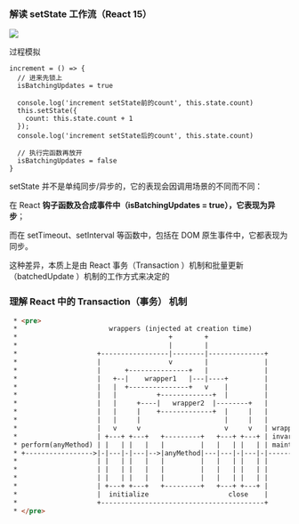 ### 解读 setState 工作流（React 15）

![](https://s0.lgstatic.com/i/image2/M01/04/81/Cip5yF_yswuAWzDfAAEc1lISh-Q211.png)

过程模拟

```react
increment = () => {
  // 进来先锁上
  isBatchingUpdates = true
  
  console.log('increment setState前的count', this.state.count)
  this.setState({
    count: this.state.count + 1
  });
  console.log('increment setState后的count', this.state.count)

  // 执行完函数再放开
  isBatchingUpdates = false
}
```

setState 并不是单纯同步/异步的，它的表现会因调用场景的不同而不同：

在 React **钩子函数及合成事件中（isBatchingUpdates = true），它表现为异步**；

而在 setTimeout、setInterval 等函数中，包括在 DOM 原生事件中，它都表现为同步。

这种差异，本质上是由 React 事务（Transaction ）机制和批量更新（batchedUpdate ）机制的工作方式来决定的

### 理解 React 中的 Transaction（事务） 机制

```html
 * <pre>
 *                       wrappers (injected at creation time)
 *                                      +        +
 *                                      |        |
 *                    +-----------------|--------|--------------+
 *                    |                 v        |              |
 *                    |      +---------------+   |              |
 *                    |   +--|    wrapper1   |---|----+         |
 *                    |   |  +---------------+   v    |         |
 *                    |   |          +-------------+  |         |
 *                    |   |     +----|   wrapper2  |--------+   |
 *                    |   |     |    +-------------+  |     |   |
 *                    |   |     |                     |     |   |
 *                    |   v     v                     v     v   | wrapper
 *                    | +---+ +---+   +---------+   +---+ +---+ | invariants
 * perform(anyMethod) | |   | |   |   |         |   |   | |   | | maintained
 * +----------------->|-|---|-|---|-->|anyMethod|---|---|-|---|-|-------->
 *                    | |   | |   |   |         |   |   | |   | |
 *                    | |   | |   |   |         |   |   | |   | |
 *                    | |   | |   |   |         |   |   | |   | |
 *                    | +---+ +---+   +---------+   +---+ +---+ |
 *                    |  initialize                    close    |
 *                    +-----------------------------------------+
 * </pre>
```

